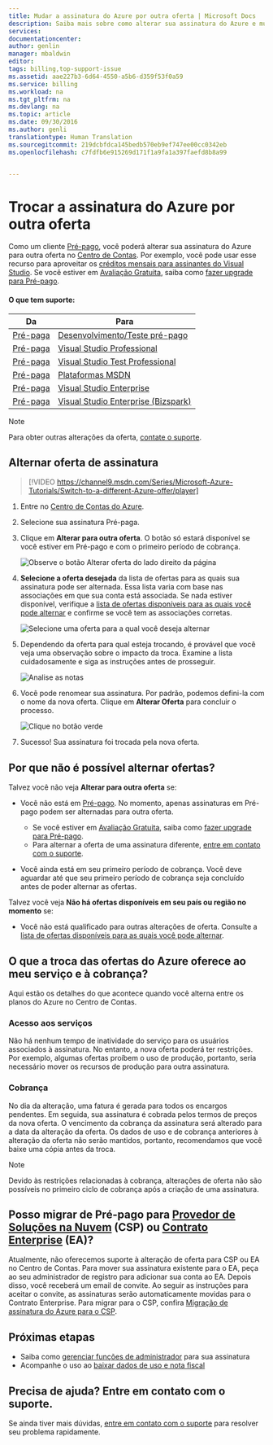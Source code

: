 ```yaml
---
title: Mudar a assinatura do Azure por outra oferta | Microsoft Docs
description: Saiba mais sobre como alterar sua assinatura do Azure e mude por uma oferta diferente usando o portal de gerenciamento de assinaturas
services: 
documentationcenter: 
author: genlin
manager: mbaldwin
editor: 
tags: billing,top-support-issue
ms.assetid: aae227b3-6d64-4550-a5b6-d359f53f0a59
ms.service: billing
ms.workload: na
ms.tgt_pltfrm: na
ms.devlang: na
ms.topic: article
ms.date: 09/30/2016
ms.author: genli
translationtype: Human Translation
ms.sourcegitcommit: 219dcbfdca145bedb570eb9ef747ee00cc0342eb
ms.openlocfilehash: c7fdfb6e915269d171f1a9fa1a397faefd8b8a99


---
```

# <a name="switch-your-azure-subscription-to-another-offer"></a>Trocar a assinatura do Azure por outra oferta
Como um cliente [Pré-pago](https://azure.microsoft.com/offers/ms-azr-0003p/), você poderá alterar sua assinatura do Azure para outra oferta no [Centro de Contas](https://account.windowsazure.com/Subscriptions). Por exemplo, você pode usar esse recurso para aproveitar os [créditos mensais para assinantes do Visual Studio](https://azure.microsoft.com/pricing/member-offers/msdn-benefits-details/). Se você estiver em [Avaliação Gratuita](https://azure.microsoft.com/free/), saiba como [fazer upgrade para Pré-pago](billing-upgrade-azure-subscription.md).

#### <a name="whats-supported"></a>O que tem suporte:
| Da | Para |
| --- | --- |
| [Pré-paga](https://azure.microsoft.com/offers/ms-azr-0003p/) |[Desenvolvimento/Teste pré-pago](https://azure.microsoft.com/offers/ms-azr-0023p/) |
| [Pré-paga](https://azure.microsoft.com/offers/ms-azr-0003p/) |[Visual Studio Professional](https://azure.microsoft.com/offers/ms-azr-0059p/) |
| [Pré-paga](https://azure.microsoft.com/offers/ms-azr-0003p/) |[Visual Studio Test Professional](https://azure.microsoft.com/offers/ms-azr-0060p/) |
| [Pré-paga](https://azure.microsoft.com/offers/ms-azr-0003p/) |[Plataformas MSDN](https://azure.microsoft.com/offers/ms-azr-0062p/) |
| [Pré-paga](https://azure.microsoft.com/offers/ms-azr-0003p/) |[Visual Studio Enterprise](https://azure.microsoft.com/offers/ms-azr-0063p/) |
| [Pré-paga](https://azure.microsoft.com/offers/ms-azr-0003p/) |[Visual Studio Enterprise (Bizspark)](https://azure.microsoft.com/offers/ms-azr-0064p/) |

> [!NOTE]
> Para obter outras alterações da oferta, [contate o suporte](https://portal.azure.com/?#blade/Microsoft_Azure_Support/HelpAndSupportBlade).
> 
> 

## <a name="switch-subscription-offer"></a>Alternar oferta de assinatura
> [!VIDEO https://channel9.msdn.com/Series/Microsoft-Azure-Tutorials/Switch-to-a-different-Azure-offer/player]
> 
> 

1. Entre no [Centro de Contas do Azure](https://account.windowsazure.com/Subscriptions).
2. Selecione sua assinatura Pré-paga.
3. Clique em **Alterar para outra oferta**. O botão só estará disponível se você estiver em Pré-pago e com o primeiro período de cobrança.
   
   ![Observe o botão Alterar oferta do lado direito da página](./media/billing-how-to-switch-azure-offer/switchbutton.png)
4. **Selecione a oferta desejada** da lista de ofertas para as quais sua assinatura pode ser alternada. Essa lista varia com base nas associações em que sua conta está associada. Se nada estiver disponível, verifique a [lista de ofertas disponíveis para as quais você pode alternar](#whats-supported) e confirme se você tem as associações corretas. 
   
   ![Selecione uma oferta para a qual você deseja alternar](./media/billing-how-to-switch-azure-offer/selectoffer.png)
5. Dependendo da oferta para qual esteja trocando, é provável que você veja uma observação sobre o impacto da troca. Examine a lista cuidadosamente e siga as instruções antes de prosseguir.
   
   ![Analise as notas](./media/billing-how-to-switch-azure-offer/thingstonote.png)
6. Você pode renomear sua assinatura. Por padrão, podemos defini-la com o nome da nova oferta. Clique em **Alterar Oferta** para concluir o processo.
   
   ![Clique no botão verde](./media/billing-how-to-switch-azure-offer/confirmpage.png)
7. Sucesso! Sua assinatura foi trocada pela nova oferta.

## <a name="why-cant-i-switch-offers"></a>Por que não é possível alternar ofertas?
Talvez você não veja **Alterar para outra oferta** se:

* Você não está em [Pré-pago](https://azure.microsoft.com/offers/ms-azr-0003p/). No momento, apenas assinaturas em Pré-pago podem ser alternadas para outra oferta.
  
  * Se você estiver em [Avaliação Gratuita](https://azure.microsoft.com/free/), saiba como [fazer upgrade para Pré-pago](billing-upgrade-azure-subscription.md).
  * Para alternar a oferta de uma assinatura diferente, [entre em contato com o suporte](https://portal.azure.com/?#blade/Microsoft_Azure_Support/HelpAndSupportBlade).
* Você ainda está em seu primeiro período de cobrança. Você deve aguardar até que seu primeiro período de cobrança seja concluído antes de poder alternar as ofertas.

Talvez você veja **Não há ofertas disponíveis em seu país ou região no momento** se:

* Você não está qualificado para outras alterações de oferta. Consulte a [lista de ofertas disponíveis para as quais você pode alternar](#whats-supported).

## <a name="what-does-switching-azure-offers-do-to-my-service-and-billing"></a>O que a troca das ofertas do Azure oferece ao meu serviço e à cobrança?
Aqui estão os detalhes do que acontece quando você alterna entre os planos do Azure no Centro de Contas.

### <a name="access-to-services"></a>Acesso aos serviços
Não há nenhum tempo de inatividade do serviço para os usuários associados à assinatura. No entanto, a nova oferta poderá ter restrições. Por exemplo, algumas ofertas proíbem o uso de produção, portanto, seria necessário mover os recursos de produção para outra assinatura.

### <a name="billing"></a>Cobrança
No dia da alteração, uma fatura é gerada para todos os encargos pendentes. Em seguida, sua assinatura é cobrada pelos termos de preços da nova oferta. O vencimento da cobrança da assinatura será alterado para a data da alteração da oferta. Os dados de uso e de cobrança anteriores à alteração da oferta não serão mantidos, portanto, recomendamos que você baixe uma cópia antes da troca.

> [!NOTE]
> Devido às restrições relacionadas à cobrança, alterações de oferta não são possíveis no primeiro ciclo de cobrança após a criação de uma assinatura.
> 
> 

## <a name="can-i-migrate-from-pay-as-you-go-to-cloud-solution-providerhttpspartnermicrosoftcomsolutionscloud-reseller-overview-csp-or-enterprise-agreementhttpsazuremicrosoftcompricingenterprise-agreement-ea"></a>Posso migrar de Pré-pago para [Provedor de Soluções na Nuvem](https://partner.microsoft.com/Solutions/cloud-reseller-overview) (CSP) ou [Contrato Enterprise](https://azure.microsoft.com/pricing/enterprise-agreement/) (EA)?
Atualmente, não oferecemos suporte à alteração de oferta para CSP ou EA no Centro de Contas. Para mover sua assinatura existente para o EA, peça ao seu administrador de registro para adicionar sua conta ao EA. Depois disso, você receberá um email de convite. Ao seguir as instruções para aceitar o convite, as assinaturas serão automaticamente movidas para o Contrato Enterprise. Para migrar para o CSP, confira [Migração de assinatura do Azure para o CSP](https://blogs.technet.microsoft.com/hybridcloudbp/2016/08/26/azure-subscription-migration-to-csp/).

## <a name="next-steps"></a>Próximas etapas
* Saiba como [gerenciar funções de administrador](billing-add-change-azure-subscription-administrator.md) para sua assinatura
* Acompanhe o uso ao [baixar dados de uso e nota fiscal](billing-download-azure-invoice-daily-usage-date.md)

## <a name="need-help-contact-support"></a>Precisa de ajuda? Entre em contato com o suporte.
Se ainda tiver mais dúvidas, [entre em contato com o suporte](https://portal.azure.com/?#blade/Microsoft_Azure_Support/HelpAndSupportBlade) para resolver seu problema rapidamente.




<!--HONumber=Nov16_HO3-->


